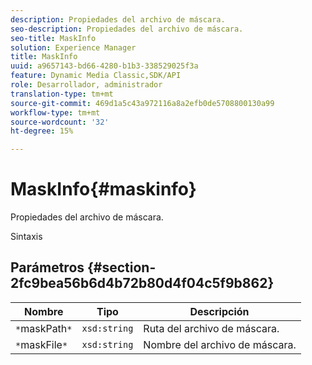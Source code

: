 ```yaml
---
description: Propiedades del archivo de máscara.
seo-description: Propiedades del archivo de máscara.
seo-title: MaskInfo
solution: Experience Manager
title: MaskInfo
uuid: a9657143-bd66-4280-b1b3-338529025f3a
feature: Dynamic Media Classic,SDK/API
role: Desarrollador, administrador
translation-type: tm+mt
source-git-commit: 469d1a5c43a972116a8a2efb0de5708800130a99
workflow-type: tm+mt
source-wordcount: '32'
ht-degree: 15%

---
```



# MaskInfo{#maskinfo}

Propiedades del archivo de máscara.

Sintaxis

## Parámetros {#section-2fc9bea56b6d4b72b80d4f04c5f9b862}

| Nombre | Tipo | Descripción |
|---|---|---|
| `*`maskPath`*` | `xsd:string` | Ruta del archivo de máscara. |
| `*`maskFile`*` | `xsd:string` | Nombre del archivo de máscara. |

